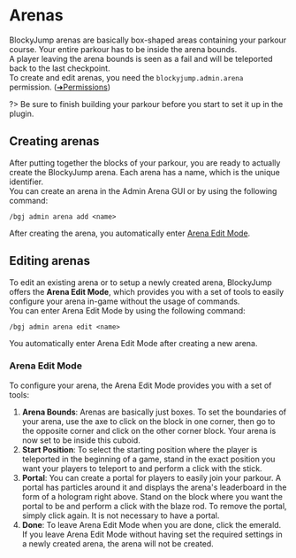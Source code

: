 # Arenas
BlockyJump arenas are basically box-shaped areas containing your parkour course. Your entire parkour has to be inside the arena bounds.  
A player leaving the arena bounds is seen as a fail and will be teleported back to the last checkpoint.  
To create and edit arenas, you need the `blockyjump.admin.arena` permission. ([➜Permissions](permissions.md))

?> Be sure to finish building your parkour before you start to set it up in the plugin.

## Creating arenas
After putting together the blocks of your parkour, you are ready to actually create the BlockyJump arena.
Each arena has a name, which is the unique identifier.  
You can create an arena in the Admin Arena GUI or by using the following command:

`/bgj admin arena add <name>`

After creating the arena, you automatically enter [Arena Edit Mode](#arena-edit-mode).

## Editing arenas
To edit an existing arena or to setup a newly created arena, BlockyJump offers the **Arena Edit Mode**,
which provides you with a set of tools to easily configure your arena in-game without the usage of commands.  
You can enter Arena Edit Mode by using the following command:

`/bgj admin arena edit <name>`

You automatically enter Arena Edit Mode after creating a new arena.

### Arena Edit Mode
To configure your arena, the Arena Edit Mode provides you with a set of tools:

1. **Arena Bounds**: Arenas are basically just boxes. To set the boundaries of your arena, use the axe to click on the block in one corner,
then go to the opposite corner and click on the other corner block. Your arena is now set to be inside this cuboid.  
2. **Start Position**: To select the starting position where the player is teleported in the beginning of a game, stand in the exact position
you want your players to teleport to and perform a click with the stick.  
3. **Portal**: You can create a portal for players to easily join your parkour. A portal has particles around it and displays the arena's
leaderboard in the form of a hologram right above. Stand on the block where you want the portal to be and perform a click with the blaze rod.
To remove the portal, simply click again. It is not necessary to have a portal.  
4. **Done**: To leave Arena Edit Mode when you are done, click the emerald. If you leave Arena Edit Mode without having set the required settings
in a newly created arena, the arena will not be created.  


